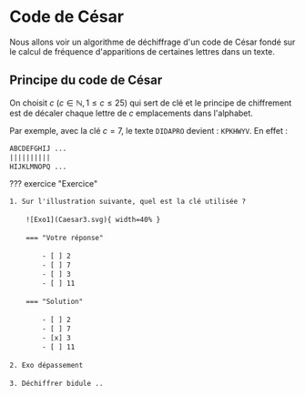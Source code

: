 # Code de César

Nous allons voir un algorithme de déchiffrage d'un code de César fondé sur le calcul de fréquence d'apparitions de certaines lettres dans un texte.

## Principe du code de César

On choisit $c$  ($c \in \mathbb{N}, 1 \leq c \leq 25$) qui sert de clé et le principe de chiffrement est de décaler chaque lettre de $c$ emplacements dans l'alphabet.

Par exemple, avec la clé $c=7$, le texte `DIDAPRO` devient : `KPKHWYV`. En effet :
```
ABCDEFGHIJ ...
||||||||||
HIJKLMNOPQ ...
```

??? exercice "Exercice"

    1. Sur l'illustration suivante, quel est la clé utilisée ?

        ![Exo1](Caesar3.svg){ width=40% }

        === "Votre réponse"

            - [ ] 2  
            - [ ] 7
            - [ ] 3
            - [ ] 11

        === "Solution"

            - [ ] 2 
            - [ ] 7
            - [x] 3
            - [ ] 11

    2. Exo dépassement

    3. Déchiffrer bidule ..

